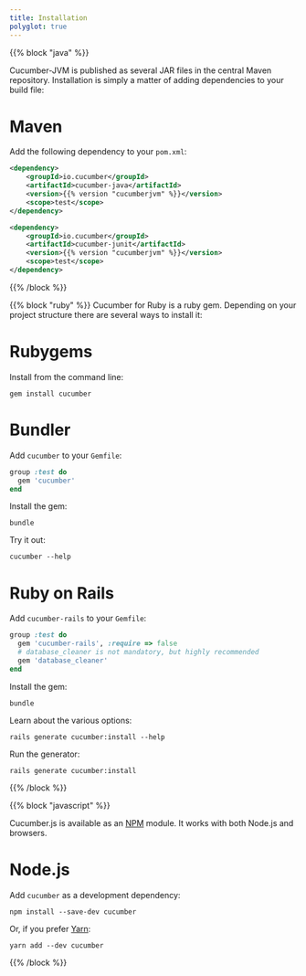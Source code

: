 ```yaml
---
title: Installation
polyglot: true
---
```


{{% block "java" %}}

Cucumber-JVM is published as several JAR files in the central Maven repository. Installation is simply a matter of adding dependencies to your build file:

# Maven

Add the following dependency to your `pom.xml`:

```xml
<dependency>
    <groupId>io.cucumber</groupId>
    <artifactId>cucumber-java</artifactId>
    <version>{{% version "cucumberjvm" %}}</version>
    <scope>test</scope>
</dependency>

<dependency>
    <groupId>io.cucumber</groupId>
    <artifactId>cucumber-junit</artifactId>
    <version>{{% version "cucumberjvm" %}}</version>
    <scope>test</scope>
</dependency>
```
{{% /block %}}

{{% block "ruby" %}}
Cucumber for Ruby is a ruby gem. Depending on your project structure there are
several ways to install it:

# Rubygems

Install from the command line:

```shell
gem install cucumber
```

# Bundler

Add `cucumber` to your `Gemfile`:

```ruby
group :test do
  gem 'cucumber'
end
```

Install the gem:

```shell
bundle
```

Try it out:

```shell
cucumber --help
```

# Ruby on Rails

Add `cucumber-rails` to your `Gemfile`:

```ruby
group :test do
  gem 'cucumber-rails', :require => false
  # database_cleaner is not mandatory, but highly recommended
  gem 'database_cleaner'
end
```

Install the gem:

```shell
bundle
```

Learn about the various options:

```shell
rails generate cucumber:install --help
```

Run the generator:

```shell
rails generate cucumber:install
```
{{% /block %}}

{{% block "javascript" %}}

Cucumber.js is available as an [NPM](https://www.npmjs.com) module. It works
with both Node.js and browsers.

# Node.js

Add `cucumber` as a development dependency:

```shell
npm install --save-dev cucumber
```

Or, if you prefer [Yarn](https://yarnpkg.com/en/):

```shell
yarn add --dev cucumber
```

{{% /block %}}

